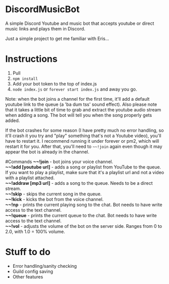 # DiscordMusicBot
A simple Discord Youtube and music bot that accepts youtube or direct music links and plays them in Discord.

Just a simple project to get me familiar with Eris...

# Instructions
1. Pull
2. `npm install`
3. Add your bot token to the top of index.js
4. `node index.js` or `forever start index.js` and away you go.

Note: when the bot joins a channel for the first time, it'll add a default youtube link to the queue (a 'ba dum tss' sound effect). 
Also please note that it takes a little bit of time to grab and extract the youtube audio stream when adding a song. The bot will tell you when the song properly gets added. 

If the bot crashes for some reason (I have pretty much no error handling, so it'll crash it you try and "play" something that's not a Youtube video), you'll have to restart it. I recommend running it under forever or pm2, which will restart it for you. After that, you'll need to `~~!join` again even though it may appear the bot is already in the channel.

#Commands
**\~~!join** - bot joins your voice channel.  
**\~~!add [youtube url]** - adds a song or playlist from YouTube to the queue. If you want to play a playlist, make sure that it's a playlist url and not a video with a playlist attached.  
**\~~!addraw [mp3 url]** - adds a song to the queue. Needs to be a direct stream.  
**\~~!skip** - skips the current song in the queue.  
**\~~!kick** - kicks the bot from the voice channel.  
**\~~!np** - prints the current playing song to the chat. Bot needs to have write access to the text channel.  
**\~~!queue** - prints the current queue to the chat. Bot needs to have write access to the text channel.  
**\~~!vol** - adjusts the volume of the bot on the server side. Ranges from 0 to 2.0, with 1.0 = 100% volume.   

# Stuff to do
- Error handling/sanity checking
- Guild config saving
- Other features
